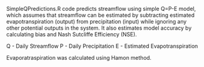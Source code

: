 SimpleQPredictions.R code predicts streamflow using simple Q=P-E model, which assumes that streamflow can be estimated by subtracting estimated evapotranspiration (output) from precipitation (input) while ignoring any other potential outputs in the system. It also estimates model accuracy by calculating bias and Nash Sutcliffe Efficiency (NSE).

Q - Daily Streamflow
P - Daily Precipitation
E - Estimated Evapotranspiration

Evaporatraspiration was calculated using Hamon method.

